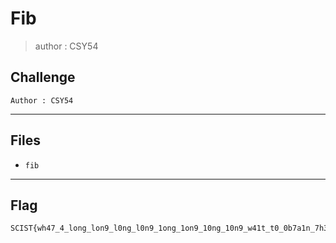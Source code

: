 # Fib
> author : CSY54

## Challenge
```
Author : CSY54
```

---
## Files
- `fib`

---
## Flag
```
SCIST{wh47_4_long_lon9_l0ng_l0n9_1ong_1on9_10ng_10n9_w41t_t0_0b7a1n_7h3_fl4g}
```